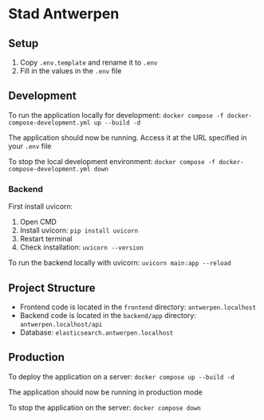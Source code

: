 # Stad Antwerpen

## Setup

1. Copy `.env.template` and rename it to `.env`
2. Fill in the values in the `.env` file

## Development

To run the application locally for development:
`docker compose -f docker-compose-development.yml up --build -d`

The application should now be running. Access it at the URL specified in your `.env` file

To stop the local development environment:
`docker compose -f docker-compose-development.yml down`

### Backend

First install uvicorn:

1. Open CMD
2. Install uvicorn: `pip install uvicorn`
3. Restart terminal
4. Check installation: `uvicorn --version`

To run the backend locally with uvicorn:
`uvicorn main:app --reload`

## Project Structure

-   Frontend code is located in the `frontend` directory:
    `antwerpen.localhost`
-   Backend code is located in the `backend/app` directory:
    `antwerpen.localhost/api`
-   Database: `elasticsearch.antwerpen.localhost`

## Production

To deploy the application on a server:
`docker compose up --build -d`

The application should now be running in production mode

To stop the application on the server:
`docker compose down`
